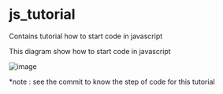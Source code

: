 # js_tutorial
Contains tutorial how to start code in javascript

This diagram show how to start code in javascript

![image](https://user-images.githubusercontent.com/37644705/187010946-fa2f9dd8-1898-4984-9a63-5a5fbc317956.png)


*note : see the commit to know the step of code for this tutorial
